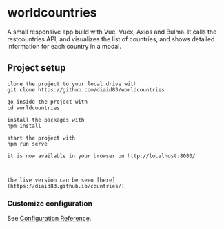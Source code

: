 # worldcountries
A small responsive app build with Vue, Vuex, Axios and Bulma. It calls the restcountries API, and visualizes the list of countries, and shows detailed information for each country in a modal.
## Project setup
```
clone the project to your local drive with 
git clone https://github.com/diaid83/worldcountries

go inside the project with
cd worldcountries

install the packages with
npm install

start the project with
npm run serve

it is now available in your browser on http://localhost:8080/



the live version can be seen [here](https://diaid83.github.io/countries/)
```


### Customize configuration
See [Configuration Reference](https://cli.vuejs.org/config/).

